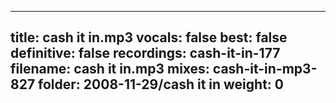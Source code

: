 
---
title: cash it in.mp3
vocals: false
best: false
definitive: false
recordings: cash-it-in-177
filename: cash it in.mp3
mixes: cash-it-in-mp3-827
folder: 2008-11-29/cash it in
weight: 0
---
